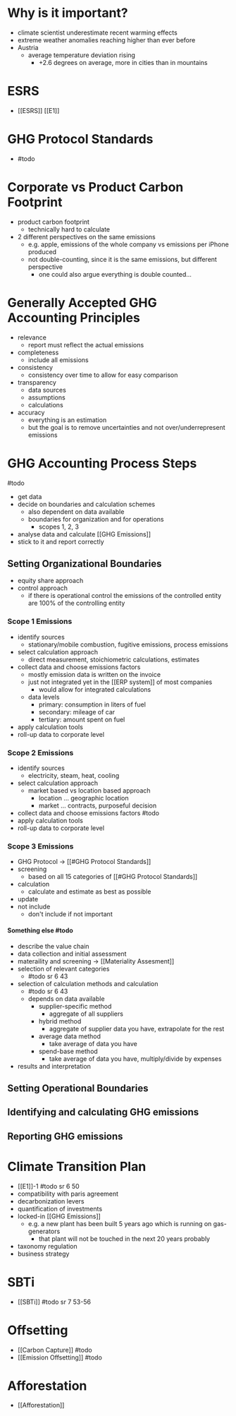 # Why is it important?
- climate scientist underestimate recent warming effects
- extreme weather anomalies reaching higher than ever before
- Austria
	- average temperature deviation rising 
		- +2.6 degrees on average, more in cities than in mountains

# ESRS
- [[ESRS]] [[E1]]

# GHG Protocol Standards
- #todo

# Corporate vs Product Carbon Footprint
- product carbon footprint
	- technically hard to calculate
- 2 different perspectives on the same emissions
	- e.g. apple, emissions of the whole company vs emissions per iPhone produced
	- not double-counting, since it is the same emissions, but different perspective
		- one could also argue everything is double counted...

# Generally Accepted GHG Accounting Principles
- relevance
	- report must reflect the actual emissions
- completeness
	- include all emissions
- consistency
	- consistency over time to allow for easy comparison
- transparency
	- data sources
	- assumptions
	- calculations
- accuracy
	- everything is an estimation
	- but the goal is to remove uncertainties and not over/underrepresent emissions

# GHG Accounting Process Steps
#todo
- get data
- decide on boundaries and calculation schemes
	- also dependent on data available
	- boundaries for organization and for operations
		- scopes 1, 2, 3 
- analyse data and calculate [[GHG Emissions]]
- stick to it and report correctly

## Setting Organizational Boundaries
- equity share approach
- control approach
	- if there is operational control the emissions of the controlled entity are 100% of the controlling entity

### Scope 1 Emissions
- identify sources
	- stationary/mobile combustion, fugitive emissions, process emissions
- select calculation approach
	- direct measurement, stoichiometric calculations, estimates
- collect data and choose emissions factors
	- mostly emission data is written on the invoice
	- just not integrated yet in the [[ERP system]] of most companies
		- would allow for integrated calculations
	- data levels
		- primary: consumption in liters of fuel
		- secondary: mileage of car
		- tertiary: amount spent on fuel
- apply calculation tools
- roll-up data to corporate level

### Scope 2 Emissions
- identify sources
	- electricity, steam, heat, cooling
- select calculation approach
	- market based vs location based approach	
		- location ... geographic location
		- market ... contracts, purposeful decision
- collect data and choose emissions factors
#todo
- apply calculation tools
- roll-up data to corporate level

### Scope 3 Emissions
- GHG Protocol -> [[#GHG Protocol Standards]]
- screening
	- based on all 15 categories of [[#GHG Protocol Standards]]
- calculation
	- calculate and estimate as best as possible
- update
- not include
	- don't include if not important
#### Something else #todo
- describe the value chain
- data collection and initial assessment
- materaility and screening -> [[Materiality Assesment]]
- selection of relevant categories
	- #todo sr 6 43
- selection of calculation methods and calculation
	- #todo sr 6 43
	- depends on data available
		- supplier-specific method
			- aggregate of all suppliers
		- hybrid method
			- aggregate of supplier data you have, extrapolate for the rest
		- average data method
			- take average of data you have
		- spend-base method
			- take average of data you have, multiply/divide by expenses
- results and interpretation

## Setting Operational Boundaries

## Identifying and calculating GHG emissions

## Reporting GHG emissions

# Climate Transition Plan
- [[E1]]-1 #todo sr 6 50
- compatibility with paris agreement
- decarbonization levers
- quantification of investments
- locked-in [[GHG Emissions]]
	- e.g. a new plant has been built 5 years ago which is running on gas-generators
		- that plant will not be touched in the next 20 years probably
- taxonomy regulation
- business strategy

# SBTi
- [[SBTi]] #todo sr 7 53-56

# Offsetting
- [[Carbon Capture]] #todo
- [[Emission Offsetting]] #todo

# Afforestation
- [[Afforestation]]


